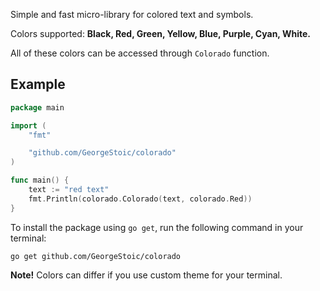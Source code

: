 Simple and fast micro-library for colored text and symbols.

Colors supported: <strong>Black, Red, Green, Yellow, Blue, Purple, Cyan, White.</strong>

All of these colors can be accessed through `Colorado` function.

<h2>Example</h2>

```go
package main

import (
	"fmt"

	"github.com/GeorgeStoic/colorado"
)

func main() {
	text := "red text"
	fmt.Println(colorado.Colorado(text, colorado.Red))
}

```
To install the package using `go get`, run the following command in your terminal:

``go get github.com/GeorgeStoic/colorado``

<strong>Note!</strong> Colors can differ if you use custom theme for your terminal.
